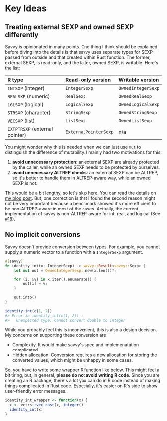 # Key Ideas

## Treating external SEXP and owned SEXP differently

Savvy is opinionated in many points. One thing I think should be explained
before diving into the details is that savvy uses separate types for SEXP passed
from outside and that created within Rust function. The former, external SEXP,
is read-only, and the latter, owned SEXP, is writable. Here's the list:

| R type                          | Read-only version       | Writable version     |
|:--------------------------------|:------------------------|:---------------------|
| `INTSXP` (integer)              | `IntegerSexp`           | `OwnedIntegerSexp`   |
| `REALSXP` (numeric)             | `RealSexp`              | `OwnedRealSexp`      |
| `LGLSXP` (logical)              | `LogicalSexp`           | `OwnedLogicalSexp`   |
| `STRSXP` (character)            | `StringSexp`            | `OwnedStringSexp`    |
| `VECSXP` (list)                 | `ListSexp`              | `OwnedListSexp`      |
| `EXTPTRSXP` (external pointer)  | `ExternalPointerSexp`   | n/a                  |

You might wonder why this is needed when we can just use `mut` to distinguish
the difference of mutability. I mainly had two motivations for this:

1. **avoid unnecessary protection**: an external SEXP are already protected by
   the caller, while an owned SEXP needs to be protected by ourselves.
2. **avoid unnecessary ALTREP checks**: an external SEXP can be ALTREP, so it's
   better to handle them in ALTREP-aware way, while an owned SEXP is not.

This would be a bit lengthy, so let's skip here. You can read the details on [my
blog post][blog1]. But, one correction is that I found the second reason might
not be very important because a benchmark showed it's more efficient to be
non-ALTREP-aware in most of the cases. Actually, the current implementation of
savvy is non-ALTREP-aware for int, real, and logical (See [#18][issue18]).

[blog1]: https://yutani.rbind.io/post/intro-to-savvy-part1/
[issue18]: https://github.com/yutannihilation/savvy/issues/18

## No implicit conversions

Savvy doesn't provide conversion between types. For example, you cannot supply a
numeric vector to a function with a `IntegerSexp` argument.

```rust
#[savvy]
fn identity_int(x: IntegerSexp) -> savvy::Result<savvy::Sexp> {
    let mut out = OwnedIntegerSexp::new(x.len())?;

    for (i, &v) in x.iter().enumerate() {
        out[i] = v;
    }

    out.into()
}
```

``` r
identity_int(c(1, 2))
#> Error in identity_int(c(1, 2)) : 
#>   Unexpected type: Cannot convert double to integer
```

While you probably feel this is inconvenient, this is also a design decision.
My concerns on supporting these conversion are

* Complexity. It would make savvy's spec and implemenatation complicated.
* Hidden allocation. Conversion requires a new allocation for storing the
  converted values, which might be unhappy in some cases.

So, you have to write some wrapper R function like below. This might feel a bit
tiring, but, in general, **please do not avoid writing R code**. Since you are
creating an R package, there's a lot you can do in R code instead of making
things complicated in Rust code. Especially, it's easier on R's side to show
user-friendly error messages.

``` r
identity_int_wrapper <- function(x) {
  x <- vctrs::vec_cast(x, integer())
  identity_int(x)
}
```
